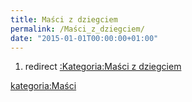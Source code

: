 ```yaml
---
title: Maści z dziegciem
permalink: /Maści_z_dziegciem/
date: "2015-01-01T00:00:00+01:00"
---
```


1.  redirect [:Kategoria:Maści z dziegciem](/atopedia/:Kategoria:Maści_z_dziegciem "wikilink")

[kategoria:Maści](/atopedia/kategoria:Maści "wikilink")